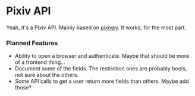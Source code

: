 # Pixiv API

Yeah, it's a Pixiv API. Mainly based on [pixivpy](https://github.com/upbit/pixivpy). It works, for the most part.

### Planned Features
 - Ability to open a browser and authenticate. Maybe that should be more of a frontend thing...
 - Document some of the fields. The restriction ones are probably bools, not sure about the others.
 - Some API calls to get a user return more fields than others. Maybe add those?
